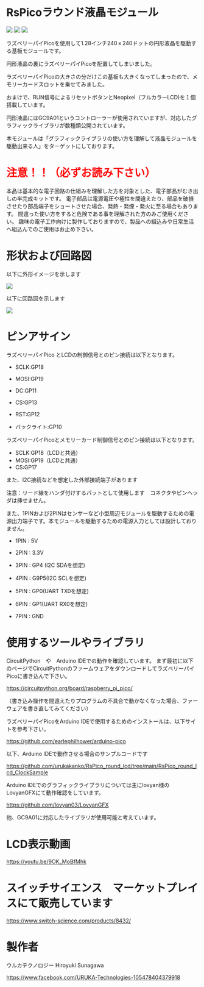 # RsPicoラウンド液晶モジュール

![](gaiken.jpg)
![](gaiken2.JPG)
![](gaiken3.JPG)

ラズベリーパイPicoを使用して1.28インチ240ｘ240ドットの円形液晶を駆動する基板モジュールです。

円形液晶の裏にラズベリーパイPicoを配置してしまいました。

ラズベリーパイPicoの大きさの分だけこの基板も大きくなってしまったので、メモリーカードスロットを乗せてみました。

おまけで、RUN信号によるリセットボタンとNeopixel（フルカラーLCD)を１個搭載しています。



円形液晶にはGC9A01というコントローラーが使用されていますが、対応したグラフィックライブラリが数種類公開されています。

本モジュールは「グラフィックライブラリの使い方を理解して液晶モジュールを駆動出来る人」をターゲットにしております。


# <span style="color: red;">注意！！（必ずお読み下さい）</span>

本品は基本的な電子回路の仕組みを理解した方を対象とした、電子部品がむき出しの半完成キットです。
電子部品は電源電圧や極性を間違えたり、部品を破損させたり部品端子をショートさせた場合、発熱・発煙・発火に至る場合もあります。
間違った使い方をすると危険である事を理解された方のみご使用ください。
趣味の電子工作向けに製作しておりますので、製品への組込みや日常生活へ組込んでのご使用はお止め下さい。



# 形状および回路図

以下に外形イメージを示します

![](pcb_image.png)



以下に回路図を示します

![](schematic.png)





# ピンアサイン

ラズベリーパイPico とLCDの制御信号とのピン接続は以下となります。

- SCLK:GP18

- MOSI:GP19

- DC:GP11

- CS:GP13

- RST:GP12

- バックライト:GP10

  

ラズベリーパイPicoとメモリーカード制御信号とのピン接続は以下となります。

- SCLK:GP18（LCDと共通）
- MOSI:GP19（LCDと共通）
- CS:GP17



また、I2C接続などを想定した外部接続端子があります

注意：リード線をハンダ付けするパットとして使用します　コネクタやピンヘッダは挿せません。　

また、1PINおよび2PINはセンサーなど小型周辺モジュールを駆動するための電源出力端子です。本モジュールを駆動するための電源入力としては設計しておりません。

- 1PIN : 5V

- 2PIN : 3.3V

- 3PIN : GP4 (I2C SDAを想定)

- 4PIN : G9P5(I2C SCLを想定)

- 5PIN : GP0(UART TX0を想定)

- 6PIN : GP1(UART RX0を想定)

- 7PIN : GND 

 



# 使用するツールやライブラリ

CircuitPython　や　Arduino IDEでの動作を確認しています。
まず最初に以下のページでCircuitPythonのファームウェアをダウンロードしてラズベリーパイPicoに書き込んで下さい。

https://circuitpython.org/board/raspberry_pi_pico/

（書き込み操作を間違えたりプログラムの不具合で動かなくなった場合、ファーウェアを書き直してみてください）



ラズベリーパイPicoをArduino IDEで使用するためのインストールは、以下サイトを参考下さい。

https://github.com/earlephilhower/arduino-pico


以下、Arduino IDEで動作させる場合のサンプルコードです

https://github.com/urukakanko/RsPico_round_lcd/tree/main/RsPico_round_lcd_ClockSample


Arduino IDEでのグラフィックライブラリについては主にlovyan様のLovyanGFXにて動作確認をしています。

https://github.com/lovyan03/LovyanGFX

他、GC9A01に対応したライブラリが使用可能と考えています。





# LCD表示動画

https://youtu.be/9OK_MoBfMhk



# スイッチサイエンス　マーケットプレイスにて販売しています

https://www.switch-science.com/products/8432/


# 製作者

ウルカテクノロジー
Hiroyuki Sunagawa

https://www.facebook.com/URUKA-Technologies-105478404379918
